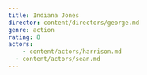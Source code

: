 ```yaml
---
title: Indiana Jones
director: content/directors/george.md
genre: action
rating: 8
actors:
	- content/actors/harrison.md
  - content/actors/sean.md
---
```

